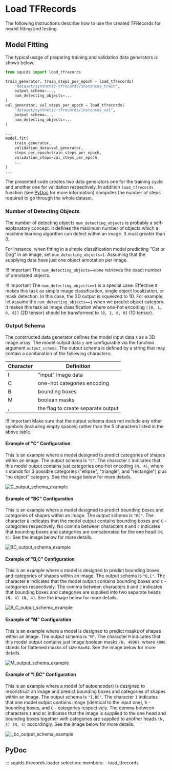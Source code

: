 # Load TFRecords

The following instructions describe how to use the created TFRecords for model fitting and testing.

## Model Fitting

The typical usage of preparing training and validation data generators is shown below.

```py
from squids import load_tfrecords

train_generator, train_steps_per_epoch = load_tfrecords(
    "dataset/synthetic-tfrecords/instances_train",
    output_schema=...,
    num_detecting_objects=...
)
val_generator, val_steps_per_epoch = load_tfrecords(
    "dataset/synthetic-tfrecords/instances_val",
    output_schema=...
    num_detecting_objects=...
)

...
model.fit(
    train_generator,
    validation_data=val_generator,
    steps_per_epoch=train_steps_per_epoch,
    validation_steps=val_steps_per_epoch,
    ...
)
...

```

The presented code creates two data generators one for the training cycle and another one for validation respectively. In addition `load_tfrecords` function (see [PyDoc](#pydoc) for more information)  computes the number of steps required to go through the whole dataset.

### Number of Detecting Objects

The number of detecting objects `num_detecting_objects` is probably a self-explanatory concept. It defines the maximum number of objects which a machine learning algorithm can detect within an image. It must greater than 0.

For instance, when fitting in a simple classification model predicting "Cat or Dog" in an image, set  `num_detecting_objects=1`. Assuming that the supplying data have just one object annotation per image.

!!! Important
    The `num_detecting_objects==None` retrieves the exact number of annotated objects.

!!! Important
    The `num_detecting_objects==1` is a special case. Effective it makes this task as simple image classification, single object localization, or mask detection. In this case, the 2D output is squeezed to 1D. For example, let assume the `num_detecting_objects==1` when we predict object category. It makes this task as image classification where one-hot encoding `[[0, 1, 0, 0]]` (2D tensor) should be transformed to `[0, 1, 0, 0]` (1D tensor).

### Output Schema

The constructed data generator defines the model input data `X` as a 3D image array.  The model output data `y` are configurable via the function argument `output_schema`. The output schema is defined by a string that may contain a combination of the following characters:

| Character | Definition                         |
|-----------|------------------------------------|
| I         | "input" image data                 |
| C         | one-hot categories encoding        |
| B         | bounding boxes                     |
| M         | boolean masks                      |
| ,         | the flag to create separate output |

!!! Important
    Make sure that the output schema does not include any other symbols (including empty spaces) rather than the 5 characters listed in the above table.

#### Example of "C" Configuration

This is an example where a model designed to predict categories of shapes within an image.  The output schema is `"C"`. The character `C` indicates that this model output contains just categories one-hot encoding  `(N, 4)`, where `4` stands for 3 possible categories ("ellipse", "triangle", and "rectangle") plus "no object" category. See the image below for more details.

![C_output_schema_example](images/output_schema_c.png)

#### Example of "BC" Configuration

This is an example where a model designed to predict bounding boxes and categories of shapes within an image. The output schema is `"BC"`. The character `B` indicates that the model output contains bounding boxes and `C` - categories respectively. No comma between characters `B` and `C` indicates that bounding boxes and categories are concatenated for the one head `(N, 8)`. See the image below for more details.

![BC_output_schema_example](images/output_schema_bc.png)

#### Example of "B,C" Configuration

This is an example where a model is designed to predict bounding boxes and categories of shapes within an image. The output schema is `"B,C"`. The character `B` indicates that the model output contains bounding boxes and `C` - categories respectively. The comma between characters `B` and `C` indicates that bounding boxes and categories are supplied into two separate heads `(N, 4) (N, 4)`. See the image below for more details.

![B_C_output_schema_example](images/output_schema_b_c.png)

#### Example of "M" Configuration

This is an example where a model is designed to predict masks of shapes within an image.  The output schema is `"M"`. The character `M` indicates that this model output contains just image boolean masks   `(N, 4096)`, where `4096` stands for flattened masks of size `64x64`.  See the image below for more details.

![M_output_schema_example](images/output_schema_m.png)

#### Example of "I,BC" Configuration

This is an example where a model (of autoencoder) is designed to reconstruct an image and predict bounding boxes and categories of shapes within an image. The output schema is `"I,BC"`. The character `I` indicates that one model output contains image (identical to the input one),  `B` - bounding boxes, and `C` - categories respectively. The comma between characters `I` and `BC` indicates that the image is supplied to the one head and bounding boxes together with categories are supplied to another heads `(N, 4) (N, 4)` accordingly. See the image below for more details.

![i_bc_output_schema_example](images/output_schema_i_bc.png)

## PyDoc

::: squids.tfrecords.loader
    selection:
      members:
        - load_tfrecords
